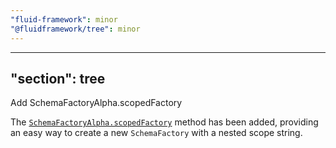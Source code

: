 ```yaml
---
"fluid-framework": minor
"@fluidframework/tree": minor
---
```

---
"section": tree
---

Add SchemaFactoryAlpha.scopedFactory

The [`SchemaFactoryAlpha.scopedFactory`](https://fluidframework.com/docs/api/fluid-framework/schemafactoryalpha-class)
method has been added, providing an easy way to create a new `SchemaFactory` with a nested scope string.
